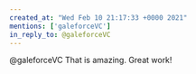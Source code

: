 ```yaml
---
created_at: "Wed Feb 10 21:17:33 +0000 2021"
mentions: ['galeforceVC']
in_reply_to: @galeforceVC
---
```


@galeforceVC That is amazing. Great work!